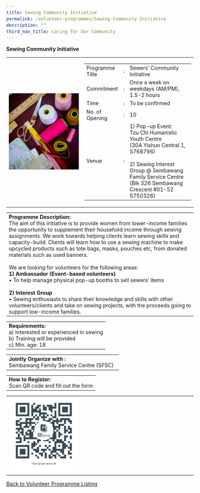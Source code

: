 ```yaml
---
title: Sewing Community Initiative
permalink: /volunteer-programmes/Sewing-Community-Initiative
description: ""
third_nav_title: Caring for Our Community
---
```

**Sewing Community Initiative**

<table border="0" width="100%">
	<tr>
		<td width="40%">
			<img src="/images/Sewers'%20Community.png" style="width=200px;height=auto;"/>
		</td>
		<td width="60%">
			<table border="0" width="100%">
				<tr>
					<td width="20%">
						Programme Title
					</td>
					<td width="5%">
						:
					</td>
					<td  width="75%">
						Sewers’ Community Initiative
					</td>
				</tr>
				<tr>
					<td width="20%">
						Commitment
					</td>
					<td width="5%">
						:
					</td>
					<td  width="75%">
						   Once a week on weekdays (AM/PM), 1.5-2 hours
					</td>
				</tr>
				<tr>
					<td width="20%">
						Time
					</td>
					<td width="5%">
						:
					</td>
					<td  width="75%">
						To be confirmed
					</td>
				</tr>
				<tr>
					<td width="20%">
						No. of Opening
					</td>
					<td width="5%">
						:
					</td>
					<td  width="75%">
						10
					</td>
				</tr>
				<tr>
					<td width="20%">
						Venue
					</td>
					<td width="5%">
						:
					</td>
					<td  width="75%">
						1)	Pop-up Event:<br>
Tzu Chi Humanistic Youth Centre<br>
   (30A Yishun Central 1, S768796)<br><br>2)	Sewing Interest Group @ Sembawang Family Service Centre<br>(Blk 326 Sembawang Crescent #01-52 S750326)
					</td>
				</tr>
			</table>
		</td>
	</tr>
</table>

<table border="0" width="100%">
	<tr>
		<td>
			<b>Programme Description:</b><br>
			   The aim of this initiative is to provide women from lower-income families the opportunity to supplement their household income through sewing assignments. We work towards helping clients learn sewing skills and capacity-build. Clients will learn how to use a sewing machine to make upcycled products such as tote bags, masks, pouches etc, from donated materials such as used banners.<br>
<br>We are looking for volunteers for the following areas:<br> 
<b>1)	Ambassador (Event-based volunteers)</b><br>
•	To help manage physical pop-up booths to sell sewers’ items<br> 
<br><b>2)	Interest Group</b><br>
•	Sewing enthusiasts to share their knowledge and skills with other volunteers/clients and take on sewing projects, with the proceeds going to support low-income families.<br>
		</td>
	</tr>
</table>

<table border="0" width="100%">
	<tr>
		<td>
			<b>Requirements:</b><br>
			a) Interested or experienced in sewing<br>
b) Training will be provided<br>
			c) Min. age: 18
		</td>
	</tr>
</table>

<table border="0" width="100%">
	<tr>
		<td>
			<b>Jointly Organize with :</b><br>Sembawang Family Service Centre (SFSC)
			&nbsp;
		</td>
	</tr>
</table>

<table border="0" width="100%">
	<tr>
		<td>
			<b>How to Register:</b><br>
			Scan QR code and fill out the form<br>
		</td>
	</tr>
</table>

<table border="0" width="100%">
	<tr>
		<td width="40%">
			<img src="/images/Sewers'%20Community%20Initiative-QR.png" style="width=200px;height=auto;"/>
		</td>
		<td>
			&nbsp;
		</td>
	</tr>
	</table>
	
<a href="/volunteer-programmes/Programmes">
	Back to Volunteer Programme Listing
	</a>